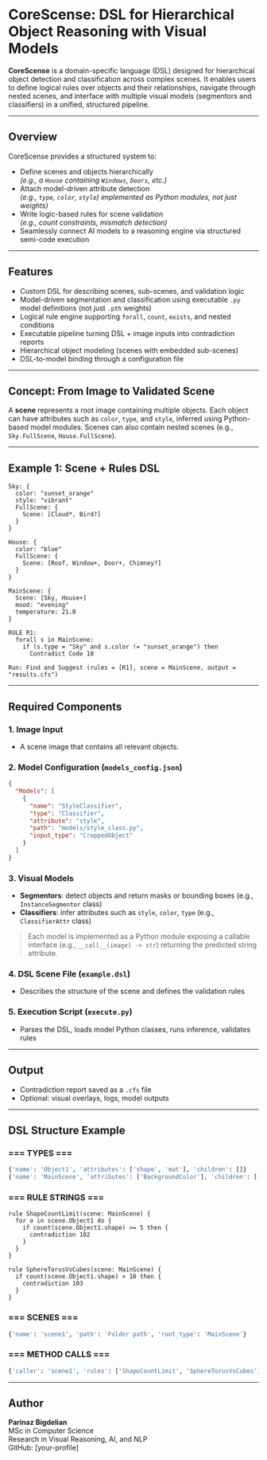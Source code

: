 # CoreScense: DSL for Hierarchical Object Reasoning with Visual Models

**CoreScense** is a domain-specific language (DSL) designed for hierarchical object detection and classification across complex scenes. It enables users to define logical rules over objects and their relationships, navigate through nested scenes, and interface with multiple visual models (segmentors and classifiers) in a unified, structured pipeline.

---

## Overview

CoreScense provides a structured system to:

- Define scenes and objects hierarchically  
  *(e.g., a `House` containing `Windows`, `Doors`, etc.)*
- Attach model-driven attribute detection  
  *(e.g., `type`, `color`, `style`) implemented as Python modules, not just weights)*
- Write logic-based rules for scene validation  
  *(e.g., count constraints, mismatch detection)*
- Seamlessly connect AI models to a reasoning engine via structured semi-code execution

---

## Features

- Custom DSL for describing scenes, sub-scenes, and validation logic
- Model-driven segmentation and classification using executable `.py` model definitions (not just `.pth` weights)
- Logical rule engine supporting `forall`, `count`, `exists`, and nested conditions
- Executable pipeline turning DSL + image inputs into contradiction reports
- Hierarchical object modeling (scenes with embedded sub-scenes)
- DSL-to-model binding through a configuration file

---

## Concept: From Image to Validated Scene

A **scene** represents a root image containing multiple objects. Each object can have attributes such as `color`, `type`, and `style`, inferred using Python-based model modules. Scenes can also contain nested scenes (e.g., `Sky.FullScene`, `House.FullScene`).

---

## Example 1: Scene + Rules DSL

```dsl
Sky: {
  color: "sunset_orange"
  style: "vibrant"
  FullScene: {
    Scene: [Cloud*, Bird?]
  }
}

House: {
  color: "blue"
  FullScene: {
    Scene: [Roof, Window+, Door+, Chimney?]
  }
}

MainScene: {
  Scene: [Sky, House+]
  mood: "evening"
  temperature: 21.0
}

RULE R1:
  forall s in MainScene:
    if (s.type = "Sky" and s.color != "sunset_orange") then
      Contradict Code 10

Run: Find and Suggest (rules = [R1], scene = MainScene, output = "results.cfs")
```

---

## Required Components

### 1. Image Input
- A scene image that contains all relevant objects.

### 2. Model Configuration (`models_config.json`)

```json
{
  "Models": [
    {
      "name": "StyleClassifier",
      "type": "Classifier",
      "attribute": "style",
      "path": "models/style_class.py",
      "input_type": "CroppedObject"
    }
  ]
}
```

### 3. Visual Models
- **Segmentors**: detect objects and return masks or bounding boxes (e.g., `InstanceSegmentor` class)
- **Classifiers**: infer attributes such as `style`, `color`, `type` (e.g., `ClassifierAttr` class)

> Each model is implemented as a Python module exposing a callable interface (e.g., `__call__(image) -> str`) returning the predicted string attribute.

### 4. DSL Scene File (`example.dsl`)
- Describes the structure of the scene and defines the validation rules

### 5. Execution Script (`execute.py`)
- Parses the DSL, loads model Python classes, runs inference, validates rules

---

## Output

- Contradiction report saved as a `.cfs` file
- Optional: visual overlays, logs, model outputs

---

## DSL Structure Example

### === TYPES ===
```python
{'name': 'Object1', 'attributes': ['shape', 'mat'], 'children': []}
{'name': 'MainScene', 'attributes': ['BackgroundColor'], 'children': [('Object1', '')]}
```

### === RULE STRINGS ===
```dsl
rule ShapeCountLimit(scene: MainScene) {
  for o in scene.Object1 do {
    if count(scene.Object1.shape) >= 5 then {
      contradiction 102
    }
  }
}

rule SphereTorusVsCubes(scene: MainScene) {
  if count(scene.Object1.shape) > 10 then {
    contradiction 103
  }
}
```

### === SCENES ===
```python
{'name': 'scene1', 'path': 'Folder path', 'root_type': 'MainScene'}
```

### === METHOD CALLS ===
```python
{'caller': 'scene1', 'rules': ['ShapeCountLimit', 'SphereTorusVsCubes']}
```

---

## Author

**Parinaz Bigdelian**  
MSc in Computer Science  
Research in Visual Reasoning, AI, and NLP  
GitHub: [your-profile]

